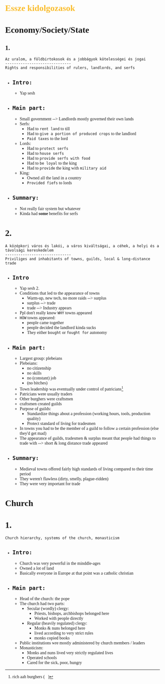 <span style="font-family:'cascadia code'">

# <span style="color:#fabd2f">Essze kidolgozasok

# Economy/Society/State

## 1.
```
Az uralom, a földbirtokosok és a jobbágyok kötelességei és jogai
------------------------------
Rights and responsibilities of rulers, landlords, and serfs
```

- `Intro:`
    -
    - Yap sesh
- `Main part:`
    - 
    - Small government --> Landlords mostly governed their own lands
    - Serfs:
      - Had to `rent land` to till
      - Had to `give a portion of produced crops` to the landlord
      - `Paid taxes` to the lord
    - Lords:
      - Had to `protect serfs`
      - Had to `house serfs`
      - Had to `provide serfs with food`
      - Had to `be loyal` to the king
      - Had to `provide` the king with `military aid`
    - King:
      - Owned all the land in a country
      - `Provided fiefs` to lords
- `Summary:`
    - 
    - Not really fair system but whatever
    - Kinda had __some__ benefits for serfs
# 2.
```
A középkori város és lakói, a város kiváltságai, a céhek, a helyi és a távolsági kereskedelem
------------------------------
Priviliges and inhabitants of towns, guilds, local & long-distance trade
```

- `Intro`
   -
   - Yap sesh 2.
   - Conditions that led to the appearance of towns
     - Warm-up, new tech, no more raids --> surplus
     - surplus --> trade
     - trade --> Industry appears
   - Ppl don't really know `WHY` towns appeared
   - `HOW` towns appeared:
     - people came together
     - people decided the landlord kinda sucks
     - They either `bought` or `fought for` autonomy
- `Main part:`
   -
   - Largest group: plebeians
   - Plebeians:
     - no citizenship
     - no skills
     - no (constant) job
     - (no bitches)
   - Town leadership was eventually under control of patricians[^2]
   - Patricians were usually traders
   - Other burghers were craftsmen
   - craftsmen created guilds
   - Purpose of guilds:
     - Standardize things about a profession (working hours, tools, production quality)
     - Protect standard of living for tradesmen
   - In towns you had to be the member of a guild to follow a certain profession (else they'd get mad)
   - The appearance of guilds, tradesmen & surplus meant that people had things to trade with --> short & long distance trade appeared
- `Summary:`
  - 
  - Medieval towns offered fairly high standards of living compared to their time period
  - They weren't flawless (dirty, smelly, plague-ridden)
  - They were very important for trade

# Church
# 1.
```
Church hierarchy, systems of the church, monasticism
```
- `Intro:`
    -
    - Church was very powerful in the minddle-ages
    - Owned a lot of land
    - Basically everyone in Europe at that point was a catholic christian
- `Main part:`
    -
    - Head of the church: the pope
    - The church had two parts:
      - Secular (wordly) clergy:
        - Priests, bishops, archbishops belonged here
        - Worked with people directly
      - Regular (heavily regulated) clergy:
        - Monks & nuns belonged here
        - lived according to very strict rules
        - monks copied books
    - Public institutions wre mostly administered by church members / leaders
    - Monasticism:
      - Monks and nuns lived very strictly regulated lives
      - Operated schools
      - Cared for the sick, poor, hungry 

[^1]: On paper, they could have bought freedom, but most of the time, they didn't have enough money. The only real difference between them and slaves is that they couldn't be bought and sold
[^2]: rich aah burghers (🍔)